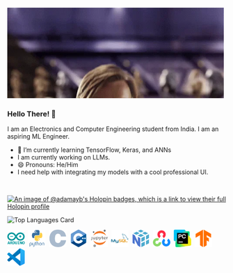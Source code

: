 ![](https://github.com/AdamayB/AdamayB/blob/main/hellothere.webp)
### Hello There! 👋
I am an Electronics and Computer Engineering student from India. 
I am an aspiring ML Engineer.
<br>
- 🌱 I’m currently learning TensorFlow, Keras, and ANNs
- I am currently working on LLMs.
- 😄 Pronouns: He/Him
- I need help with integrating my models with a cool professional UI.
</br>

[![An image of @adamayb's Holopin badges, which is a link to view their full Holopin profile](https://holopin.me/adamayb)](https://holopin.io/@adamayb)
<!--![Github stats](https://github-readme-stats.vercel.app/api?username=AdamayB&theme=chartreuse-dark&show_icons=true&count_private=true)-->


![Top Languages Card](https://github-readme-stats.vercel.app/api/top-langs/?username=AdamayB&layout=compact&theme=chartreuse-dark)



<div>
  <img src="https://github.com/devicons/devicon/blob/master/icons/arduino/arduino-original-wordmark.svg" title="Arduino" alt="Arduino" width="40" height="40"/>&nbsp;
  <img src="https://github.com/devicons/devicon/blob/master/icons/python/python-original-wordmark.svg" title="Python" alt="Python" width="40" height="40"/>&nbsp;
  <img src="https://github.com/devicons/devicon/blob/master/icons/c/c-original.svg" title="C" alt="C" width="40" height="40"/>&nbsp;
  <img src="https://github.com/devicons/devicon/blob/master/icons/cplusplus/cplusplus-original.svg" title="C++" alt="C++" width="40" height="40"/>&nbsp;
  <img src="https://github.com/devicons/devicon/blob/master/icons/jupyter/jupyter-original-wordmark.svg" title="Jupyter" alt="Jupyter" width="40" height="40"/>&nbsp;
  <img src="https://github.com/devicons/devicon/blob/master/icons/mysql/mysql-original-wordmark.svg" title="MySQL" alt="MySQL" width="40" height="40"/>&nbsp;
  <img src="https://github.com/devicons/devicon/blob/master/icons/numpy/numpy-original.svg"  title="NumPy" alt="NumPy" width="40" height="40"/>&nbsp;
  <img src="https://github.com/devicons/devicon/blob/master/icons/opencv/opencv-original.svg" title="OpenCV" alt="OpenCV" width="40" height="40"/>&nbsp;
  <img src="https://github.com/devicons/devicon/blob/master/icons/pycharm/pycharm-original.svg" title="PyCharm" alt="PyCharm" width="40" height="40"/>&nbsp;
  <img src="https://github.com/devicons/devicon/blob/master/icons/tensorflow/tensorflow-original.svg" title="TensorFlow" alt="TensorFlow" width="40" height="40"/>&nbsp;
  <img src="https://github.com/devicons/devicon/blob/master/icons/vscode/vscode-original.svg" title="VSCode"  alt="VSCode" width="40" height="40"/>&nbsp;
</div>




<p>
<img src="https://komarev.com/ghpvc/?username=AdamayB&style=flat-square&color=blue" alt=""/>
</p>
